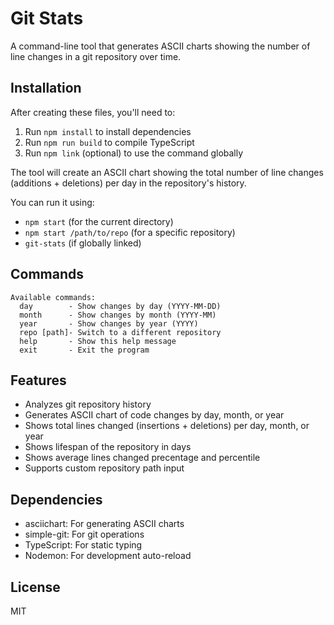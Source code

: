 # Git Stats

A command-line tool that generates ASCII charts showing the number of line changes in a git repository over time.

## Installation

After creating these files, you'll need to:

1. Run `npm install` to install dependencies
2. Run `npm run build` to compile TypeScript
3. Run `npm link` (optional) to use the command globally

The tool will create an ASCII chart showing the total number of line changes (additions + deletions) per day in the repository's history.

You can run it using:
- `npm start` (for the current directory)
- `npm start /path/to/repo` (for a specific repository)
- `git-stats` (if globally linked)

## Commands

```
Available commands:
  day        - Show changes by day (YYYY-MM-DD)
  month      - Show changes by month (YYYY-MM)
  year       - Show changes by year (YYYY)
  repo [path]- Switch to a different repository
  help       - Show this help message
  exit       - Exit the program
```

## Features

- Analyzes git repository history
- Generates ASCII chart of code changes by day, month, or year
- Shows total lines changed (insertions + deletions) per day, month, or year  
- Shows lifespan of the repository in days
- Shows average lines changed precentage and percentile
- Supports custom repository path input

## Dependencies

- asciichart: For generating ASCII charts
- simple-git: For git operations
- TypeScript: For static typing
- Nodemon: For development auto-reload

## License

MIT
